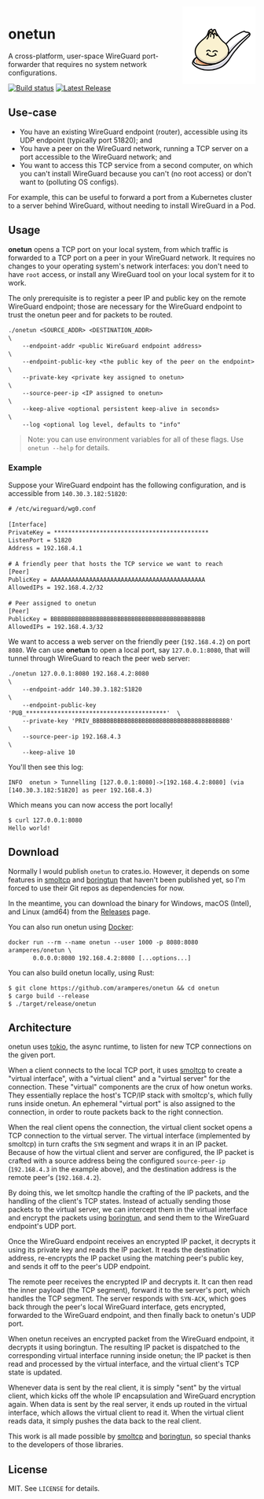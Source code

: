 <img align="right" alt="onetun" width="150" src=".github/onetun.png">

# onetun

A cross-platform, user-space WireGuard port-forwarder that requires no system network configurations.

[![Build status](https://github.com/aramperes/onetun/actions/workflows/build.yml/badge.svg)](https://github.com/aramperes/onetun/actions)
[![Latest Release](https://img.shields.io/github/v/tag/aramperes/onetun?label=release)](https://github.com/aramperes/onetun/releases/latest)

## Use-case

- You have an existing WireGuard endpoint (router), accessible using its UDP endpoint (typically port 51820); and
- You have a peer on the WireGuard network, running a TCP server on a port accessible to the WireGuard network; and
- You want to access this TCP service from a second computer, on which you can't install WireGuard because you
  can't (no root access) or don't want to (polluting OS configs).

For example, this can be useful to forward a port from a Kubernetes cluster to a server behind WireGuard,
without needing to install WireGuard in a Pod.

## Usage

**onetun** opens a TCP port on your local system, from which traffic is forwarded to a TCP port on a peer in your
WireGuard network. It requires no changes to your operating system's network interfaces: you don't need to have `root`
access, or install any WireGuard tool on your local system for it to work.

The only prerequisite is to register a peer IP and public key on the remote WireGuard endpoint; those are necessary for
the WireGuard endpoint to trust the onetun peer and for packets to be routed.

```
./onetun <SOURCE_ADDR> <DESTINATION_ADDR>                               \
    --endpoint-addr <public WireGuard endpoint address>                 \
    --endpoint-public-key <the public key of the peer on the endpoint>  \
    --private-key <private key assigned to onetun>                      \
    --source-peer-ip <IP assigned to onetun>                            \
    --keep-alive <optional persistent keep-alive in seconds>            \
    --log <optional log level, defaults to "info"
```

> Note: you can use environment variables for all of these flags. Use `onetun --help` for details.

### Example

Suppose your WireGuard endpoint has the following configuration, and is accessible from `140.30.3.182:51820`:

```
# /etc/wireguard/wg0.conf

[Interface]
PrivateKey = ********************************************
ListenPort = 51820
Address = 192.168.4.1

# A friendly peer that hosts the TCP service we want to reach
[Peer]
PublicKey = AAAAAAAAAAAAAAAAAAAAAAAAAAAAAAAAAAAAAAAAAAAA
AllowedIPs = 192.168.4.2/32

# Peer assigned to onetun
[Peer]
PublicKey = BBBBBBBBBBBBBBBBBBBBBBBBBBBBBBBBBBBBBBBBBBBB
AllowedIPs = 192.168.4.3/32
```

We want to access a web server on the friendly peer (`192.168.4.2`) on port `8080`. We can use **onetun** to open a
local port, say `127.0.0.1:8080`, that will tunnel through WireGuard to reach the peer web server:

```shell
./onetun 127.0.0.1:8080 192.168.4.2:8080                                  \
    --endpoint-addr 140.30.3.182:51820                                    \
    --endpoint-public-key 'PUB_****************************************'  \
    --private-key 'PRIV_BBBBBBBBBBBBBBBBBBBBBBBBBBBBBBBBBBBBBBB'          \
    --source-peer-ip 192.168.4.3                                          \
    --keep-alive 10
```

You'll then see this log:

```
INFO  onetun > Tunnelling [127.0.0.1:8080]->[192.168.4.2:8080] (via [140.30.3.182:51820] as peer 192.168.4.3)
```

Which means you can now access the port locally!

```
$ curl 127.0.0.1:8080
Hello world!
```

## Download

Normally I would publish `onetun` to crates.io. However, it depends on some features
in [smoltcp](https://github.com/smoltcp-rs/smoltcp) and
[boringtun](https://github.com/cloudflare/boringtun) that haven't been published yet, so I'm forced to use their Git
repos as dependencies for now.

In the meantime, you can download the binary for Windows, macOS (Intel), and Linux (amd64) from
the [Releases](https://github.com/aramperes/onetun/releases) page.

You can also run onetun using [Docker](https://hub.docker.com/r/aramperes/onetun):

```shell
docker run --rm --name onetun --user 1000 -p 8080:8080 aramperes/onetun \
       0.0.0.0:8080 192.168.4.2:8080 [...options...]
```

You can also build onetun locally, using Rust:

```shell
$ git clone https://github.com/aramperes/onetun && cd onetun
$ cargo build --release
$ ./target/release/onetun
```

## Architecture

onetun uses [tokio](https://github.com/tokio-rs/tokio), the async runtime, to listen for new TCP connections on the
given port.

When a client connects to the local TCP port, it uses [smoltcp](https://github.com/smoltcp-rs/smoltcp) to
create a "virtual interface", with a "virtual client" and a "virtual server" for the connection. These "virtual"
components are the crux of how onetun works. They essentially replace the host's TCP/IP stack with smoltcp's, which
fully runs inside onetun. An ephemeral "virtual port" is also assigned to the connection, in order to route packets
back to the right connection.

When the real client opens the connection, the virtual client socket opens a TCP connection to the virtual server.
The virtual interface (implemented by smoltcp) in turn crafts the `SYN` segment and wraps it in an IP packet.
Because of how the virtual client and server are configured, the IP packet is crafted with a source address
being the configured `source-peer-ip` (`192.168.4.3` in the example above),
and the destination address is the remote peer's (`192.168.4.2`).

By doing this, we let smoltcp handle the crafting of the IP packets, and the handling of the client's TCP states.
Instead of actually sending those packets to the virtual server,
we can intercept them in the virtual interface and encrypt the packets using [boringtun](https://github.com/cloudflare/boringtun),
and send them to the WireGuard endpoint's UDP port.

Once the WireGuard endpoint receives an encrypted IP packet, it decrypts it using its private key and reads the IP packet.
It reads the destination address, re-encrypts the IP packet using the matching peer's public key, and sends it off to
the peer's UDP endpoint.

The remote peer receives the encrypted IP and decrypts it. It can then read the inner payload (the TCP segment),
forward it to the server's port, which handles the TCP segment. The server responds with `SYN-ACK`, which goes back through
the peer's local WireGuard interface, gets encrypted, forwarded to the WireGuard endpoint, and then finally back to onetun's UDP port.

When onetun receives an encrypted packet from the WireGuard endpoint, it decrypts it using boringtun.
The resulting IP packet is dispatched to the corresponding virtual interface running inside onetun;
the IP packet is then read and processed by the virtual interface, and the virtual client's TCP state is updated.

Whenever data is sent by the real client, it is simply "sent" by the virtual client, which kicks off the whole IP encapsulation
and WireGuard encryption again. When data is sent by the real server, it ends up routed in the virtual interface, which allows
the virtual client to read it. When the virtual client reads data, it simply pushes the data back to the real client.

This work is all made possible by [smoltcp](https://github.com/smoltcp-rs/smoltcp) and [boringtun](https://github.com/cloudflare/boringtun),
so special thanks to the developers of those libraries.

## License

MIT. See `LICENSE` for details.
